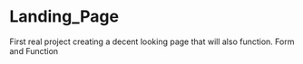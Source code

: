 # Landing_Page
First real project creating a decent looking page that will also function. Form and Function